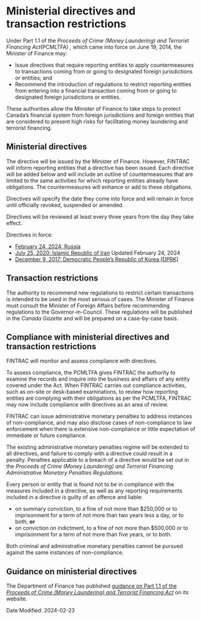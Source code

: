 # Ministerial directives and transaction restrictions

Under Part 1.1 of the _Proceeds of Crime (Money Laundering) and Terrorist Financing Act_(PCMLTFA) _,_ which came into force on June 19, 2014, the Minister of Finance may:

- Issue directives that require reporting entities to apply countermeasures to transactions coming from or going to designated foreign jurisdictions or entities; and
- Recommend the introduction of regulations to restrict reporting entities from entering into a financial transaction coming from or going to designated foreign jurisdictions or entities.

These authorities allow the Minister of Finance to take steps to protect Canada’s financial system from foreign jurisdictions and foreign entities that are considered to present high risks for facilitating money laundering and terrorist financing.

## Ministerial directives

The directive will be issued by the Minister of Finance. However, FINTRAC will inform reporting entities that a directive has been issued. Each directive will be added below and will include an outline of countermeasures that are limited to the same activities for which reporting entities already have obligations. The countermeasures will enhance or add to these obligations.

Directives will specify the date they come into force and will remain in force until officially revoked, suspended or amended.

Directives will be reviewed at least every three years from the day they take effect.

Directives in force:

- [February 24, 2024: Russia](dir-rus-eng)
- [July 25, 2020: Islamic Republic of Iran](dir-iri-eng) Updated February 24, 2024
- [December 9, 2017: Democratic People’s Republic of Korea (DPRK)](dir-dprk-eng)

## Transaction restrictions

The authority to recommend new regulations to restrict certain transactions is intended to be used in the most serious of cases. The Minister of Finance must consult the Minister of Foreign Affairs before recommending regulations to the Governor-in-Council. These regulations will be published in the _Canada Gazette_ and will be prepared on a case-by-case basis.

## Compliance with ministerial directives and transaction restrictions

FINTRAC will monitor and assess compliance with directives.

To assess compliance, the PCMLTFA gives FINTRAC the authority to examine the records and inquire into the business and affairs of any entity covered under the Act. When FINTRAC carries out compliance activities, such as on-site or desk-based examinations, to review how reporting entities are complying with their obligations as per the PCMLTFA, FINTRAC may now include compliance with directives as an area of review.

FINTRAC can issue administrative monetary penalties to address instances of non-compliance, and may also disclose cases of non-compliance to law enforcement when there is extensive non-compliance or little expectation of immediate or future compliance.

The existing administrative monetary penalties regime will be extended to all directives, and failure to comply with a directive could result in a penalty. Penalties applicable to a breach of a directive would be set out in the _Proceeds of Crime (Money Laundering) and Terrorist Financing Administrative Monetary Penalties Regulations._

Every person or entity that is found not to be in compliance with the measures included in a directive, as well as any reporting requirements included in a directive is guilty of an offence and liable:

- on summary conviction, to a fine of not more than $250,000 or to imprisonment for a term of not more than two years less a day, or to both; **or**
- on conviction on indictment, to a fine of not more than $500,000 or to imprisonment for a term of not more than five years, or to both.

Both criminal and administrative monetary penalties cannot be pursued against the same instances of non-compliance.

## Guidance on ministerial directives

The Department of Finance has published [guidance on Part 1.1 of the _Proceeds of Crime (Money Laundering) and Terrorist Financing Act_](https://www.canada.ca/en/department-finance/corporate/laws-regulations/list-acts-regulations/proceeds-crime-money-laundering-terrorist-financing-act/guidance.html) on its website.

Date Modified: 2024-02-23